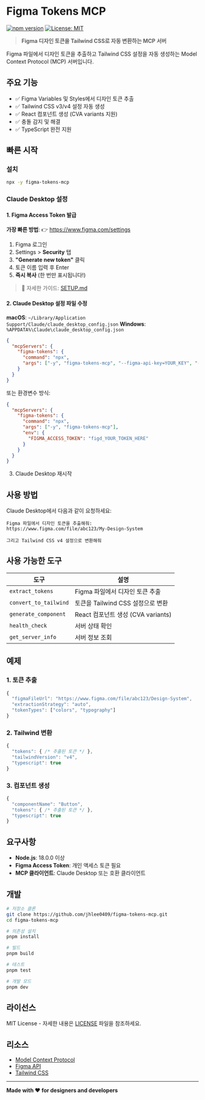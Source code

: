 # Figma Tokens MCP

[![npm version](https://img.shields.io/npm/v/figma-tokens-mcp.svg)](https://www.npmjs.com/package/figma-tokens-mcp)
[![License: MIT](https://img.shields.io/badge/License-MIT-yellow.svg)](https://opensource.org/licenses/MIT)

> **Figma 디자인 토큰을 Tailwind CSS로 자동 변환하는 MCP 서버**

Figma 파일에서 디자인 토큰을 추출하고 Tailwind CSS 설정을 자동 생성하는 Model Context Protocol (MCP) 서버입니다.

## 주요 기능

- ✅ Figma Variables 및 Styles에서 디자인 토큰 추출
- ✅ Tailwind CSS v3/v4 설정 자동 생성
- ✅ React 컴포넌트 생성 (CVA variants 지원)
- ✅ 충돌 감지 및 해결
- ✅ TypeScript 완전 지원

## 빠른 시작

### 설치

```bash
npx -y figma-tokens-mcp
```

### Claude Desktop 설정

#### 1. Figma Access Token 발급

**가장 빠른 방법**: 👉 https://www.figma.com/settings

1. Figma 로그인
2. Settings > **Security** 탭
3. **"Generate new token"** 클릭
4. 토큰 이름 입력 후 Enter
5. **즉시 복사** (한 번만 표시됩니다!)

> 📖 자세한 가이드: [SETUP.md](SETUP.md)

#### 2. Claude Desktop 설정 파일 수정

**macOS**: `~/Library/Application Support/Claude/claude_desktop_config.json`
**Windows**: `%APPDATA%\Claude\claude_desktop_config.json`

```json
{
  "mcpServers": {
    "figma-tokens": {
      "command": "npx",
      "args": ["-y", "figma-tokens-mcp", "--figma-api-key=YOUR_KEY", "--stdio"]
    }
  }
}
```

또는 환경변수 방식:

```json
{
  "mcpServers": {
    "figma-tokens": {
      "command": "npx",
      "args": ["-y", "figma-tokens-mcp"],
      "env": {
        "FIGMA_ACCESS_TOKEN": "figd_YOUR_TOKEN_HERE"
      }
    }
  }
}
```

3. Claude Desktop 재시작

## 사용 방법

Claude Desktop에서 다음과 같이 요청하세요:

```
Figma 파일에서 디자인 토큰을 추출해줘:
https://www.figma.com/file/abc123/My-Design-System

그리고 Tailwind CSS v4 설정으로 변환해줘
```

## 사용 가능한 도구

| 도구 | 설명 |
|------|------|
| `extract_tokens` | Figma 파일에서 디자인 토큰 추출 |
| `convert_to_tailwind` | 토큰을 Tailwind CSS 설정으로 변환 |
| `generate_component` | React 컴포넌트 생성 (CVA variants) |
| `health_check` | 서버 상태 확인 |
| `get_server_info` | 서버 정보 조회 |

## 예제

### 1. 토큰 추출
```typescript
{
  "figmaFileUrl": "https://www.figma.com/file/abc123/Design-System",
  "extractionStrategy": "auto",
  "tokenTypes": ["colors", "typography"]
}
```

### 2. Tailwind 변환
```typescript
{
  "tokens": { /* 추출된 토큰 */ },
  "tailwindVersion": "v4",
  "typescript": true
}
```

### 3. 컴포넌트 생성
```typescript
{
  "componentName": "Button",
  "tokens": { /* 추출된 토큰 */ },
  "typescript": true
}
```

## 요구사항

- **Node.js**: 18.0.0 이상
- **Figma Access Token**: 개인 액세스 토큰 필요
- **MCP 클라이언트**: Claude Desktop 또는 호환 클라이언트

## 개발

```bash
# 저장소 클론
git clone https://github.com/jhlee0409/figma-tokens-mcp.git
cd figma-tokens-mcp

# 의존성 설치
pnpm install

# 빌드
pnpm build

# 테스트
pnpm test

# 개발 모드
pnpm dev
```

## 라이선스

MIT License - 자세한 내용은 [LICENSE](LICENSE) 파일을 참조하세요.

## 리소스

- [Model Context Protocol](https://modelcontextprotocol.io/)
- [Figma API](https://www.figma.com/developers/api)
- [Tailwind CSS](https://tailwindcss.com/docs)

---

**Made with ❤️ for designers and developers**
